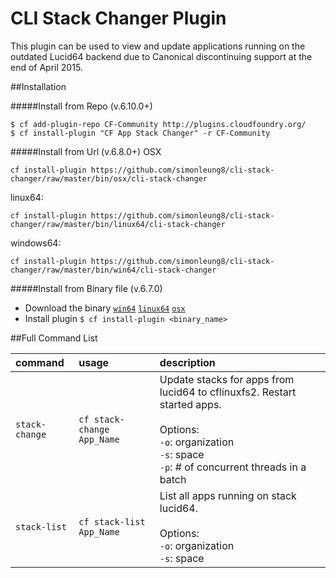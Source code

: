 CLI Stack Changer Plugin
=====================
This plugin can be used to view and update applications running on the outdated Lucid64 backend due to Canonical discontinuing support at the end of April 2015.

##Installation

#####Install from Repo (v.6.10.0+)
  ```
  $ cf add-plugin-repo CF-Community http://plugins.cloudfoundry.org/
  $ cf install-plugin "CF App Stack Changer" -r CF-Community
  ```
#####Install from Url (v.6.8.0+)
OSX
  ```
  cf install-plugin https://github.com/simonleung8/cli-stack-changer/raw/master/bin/osx/cli-stack-changer
  ```

linux64:
  ```
  cf install-plugin https://github.com/simonleung8/cli-stack-changer/raw/master/bin/linux64/cli-stack-changer
  ```

windows64:
  ```
  cf install-plugin https://github.com/simonleung8/cli-stack-changer/raw/master/bin/win64/cli-stack-changer
  ```


#####Install from Binary file (v.6.7.0)


- Download the binary [`win64`](https://github.com/simonleung8/cli-stack-changer/raw/master/bin/win64/cli-stack-changer) [`linux64`](https://github.com/simonleung8/cli-stack-changer/raw/master/bin/linux64/cli-stack-changer) [`osx`](https://github.com/simonleung8/cli-stack-changer/raw/master/bin/osx/cli-stack-changer)
- Install plugin `$ cf install-plugin <binary_name>`
  
##Full Command List

| command | usage | description|
| :--------------- |:---------------| :------------|
|`stack-change`| `cf stack-change App_Name` |Update stacks for apps from lucid64 to cflinuxfs2. Restart started apps.<br><br>Options:<br>`-o`: organization<br>`-s`: space<br>`-p`: # of concurrent threads in a batch|
|`stack-list`| `cf stack-list App_Name` |List all apps running on stack lucid64.<br><br>Options:<br>`-o`: organization<br>`-s`: space|



